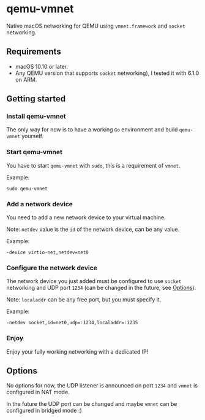 # qemu-vmnet

Native macOS networking for QEMU using `vmnet.framework` and `socket` networking.

## Requirements

- macOS 10.10 or later.
- Any QEMU version that supports `socket` networking), I tested it with 6.1.0 on ARM.

## Getting started

### Install qemu-vmnet

The only way for now is to have a working `Go` environment and build `qemu-vmnet` yourself.

### Start qemu-vmnet

You have to start `qemu-vmnet` with `sudo`, this is a requirement of `vmnet`.

Example:

```shell
sudo qemu-vmnet
```

### Add a network device

You need to add a new network device to your virtual machine.

Note: `netdev` value is the `id` of the network device, can be any value.

Example:

```
-device virtio-net,netdev=net0
```

### Configure the network device

The network device you just added must be configured to use `socket` networking and UDP port `1234` (can be changed in the future, see [Options](#Options)).

Note: `localaddr` can be any free port, but you must specify it.

Example:

```
-netdev socket,id=net0,udp=:1234,localaddr=:1235
```

### Enjoy

Enjoy your fully working networking with a dedicated IP!

## Options

No options for now, the UDP listener is announced on port `1234` and `vmnet` is configured in NAT mode.

In the future the UDP port can be changed and maybe `vmnet` can be configured in bridged mode :)
